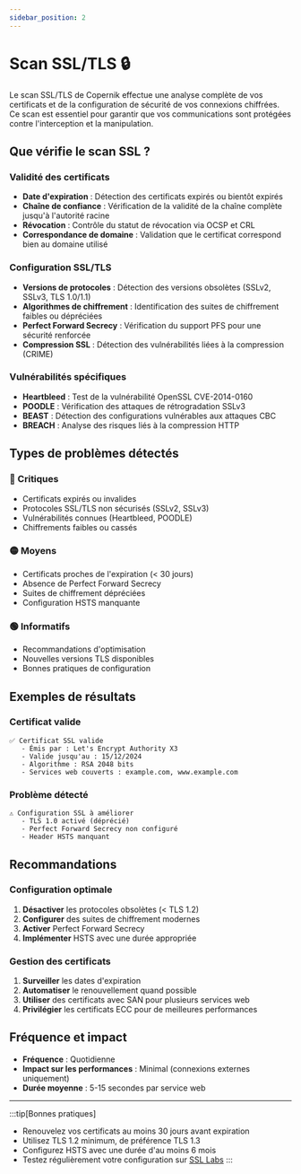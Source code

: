 ```yaml
---
sidebar_position: 2
---
```


# Scan SSL/TLS 🔒

Le scan SSL/TLS de Copernik effectue une analyse complète de vos certificats et de la configuration de sécurité de vos connexions chiffrées. Ce scan est essentiel pour garantir que vos communications sont protégées contre l'interception et la manipulation.

## Que vérifie le scan SSL ?

### Validité des certificats
- **Date d'expiration** : Détection des certificats expirés ou bientôt expirés
- **Chaîne de confiance** : Vérification de la validité de la chaîne complète jusqu'à l'autorité racine
- **Révocation** : Contrôle du statut de révocation via OCSP et CRL
- **Correspondance de domaine** : Validation que le certificat correspond bien au domaine utilisé

### Configuration SSL/TLS
- **Versions de protocoles** : Détection des versions obsolètes (SSLv2, SSLv3, TLS 1.0/1.1)
- **Algorithmes de chiffrement** : Identification des suites de chiffrement faibles ou dépréciées
- **Perfect Forward Secrecy** : Vérification du support PFS pour une sécurité renforcée
- **Compression SSL** : Détection des vulnérabilités liées à la compression (CRIME)

### Vulnérabilités spécifiques
- **Heartbleed** : Test de la vulnérabilité OpenSSL CVE-2014-0160
- **POODLE** : Vérification des attaques de rétrogradation SSLv3
- **BEAST** : Détection des configurations vulnérables aux attaques CBC
- **BREACH** : Analyse des risques liés à la compression HTTP

## Types de problèmes détectés

### 🔴 Critiques
- Certificats expirés ou invalides
- Protocoles SSL/TLS non sécurisés (SSLv2, SSLv3)
- Vulnérabilités connues (Heartbleed, POODLE)
- Chiffrements faibles ou cassés

### 🟡 Moyens
- Certificats proches de l'expiration (< 30 jours)
- Absence de Perfect Forward Secrecy
- Suites de chiffrement dépréciées
- Configuration HSTS manquante

### 🟢 Informatifs
- Recommandations d'optimisation
- Nouvelles versions TLS disponibles
- Bonnes pratiques de configuration

## Exemples de résultats

### Certificat valide
```
✅ Certificat SSL valide
   - Émis par : Let's Encrypt Authority X3
   - Valide jusqu'au : 15/12/2024
   - Algorithme : RSA 2048 bits
   - Services web couverts : example.com, www.example.com
```

### Problème détecté
```
⚠️ Configuration SSL à améliorer
   - TLS 1.0 activé (déprécié)
   - Perfect Forward Secrecy non configuré
   - Header HSTS manquant
```

## Recommandations

### Configuration optimale
1. **Désactiver** les protocoles obsolètes (< TLS 1.2)
2. **Configurer** des suites de chiffrement modernes
3. **Activer** Perfect Forward Secrecy
4. **Implémenter** HSTS avec une durée appropriée

### Gestion des certificats
1. **Surveiller** les dates d'expiration
2. **Automatiser** le renouvellement quand possible
3. **Utiliser** des certificats avec SAN pour plusieurs services web
4. **Privilégier** les certificats ECC pour de meilleures performances

## Fréquence et impact

- **Fréquence** : Quotidienne
- **Impact sur les performances** : Minimal (connexions externes uniquement)
- **Durée moyenne** : 5-15 secondes par service web

---

:::tip[Bonnes pratiques]
- Renouvelez vos certificats au moins 30 jours avant expiration
- Utilisez TLS 1.2 minimum, de préférence TLS 1.3
- Configurez HSTS avec une durée d'au moins 6 mois
- Testez régulièrement votre configuration sur [SSL Labs](https://www.ssllabs.com/ssltest/)
:::